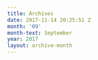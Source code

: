 ```yaml
---
title: Archives
date: 2017-11-14 20:25:51 Z
month: '09'
month-text: September
year: 2017
layout: archive-month
---
```


